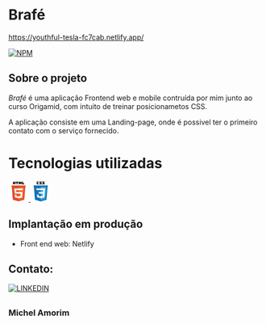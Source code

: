 # Brafé

https://youthful-tesla-fc7cab.netlify.app/


[![NPM](https://img.shields.io/npm/l/react)]()


## Sobre o projeto

*Brafé* é uma aplicação Frontend web e mobile contruída por mim junto ao curso Origamid, com intuito de treinar posicionametos CSS.

A aplicação consiste em uma Landing-page, onde é possivel ter o primeiro contato com o serviço fornecido.

##

# Tecnologias utilizadas
<a href="https://www.w3.org/html/" target="_blank"> <img src="https://raw.githubusercontent.com/devicons/devicon/master/icons/html5/html5-original-wordmark.svg" alt="html5" width="40" height="40"/> </a><a href="https://www.w3schools.com/css/" target="_blank"> <img src="https://raw.githubusercontent.com/devicons/devicon/master/icons/css3/css3-original-wordmark.svg" alt="css3" width="40" height="40"/> </a>


## Implantação em produção

- Front end web: Netlify

## Contato:


<a href="https://www.linkedin.com/in/michel-silva-aa0663162/" target="blank"><img  src="https://img.shields.io/badge/LinkedIn-0077B5?style=for-the-badge&logo=linkedin&logoColor=white" alt="LINKEDIN"/></a> 

##

### Michel Amorim
